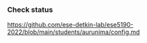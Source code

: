 ### Check status
https://github.com/ese-detkin-lab/ese5190-2022/blob/main/students/aurunima/config.md

